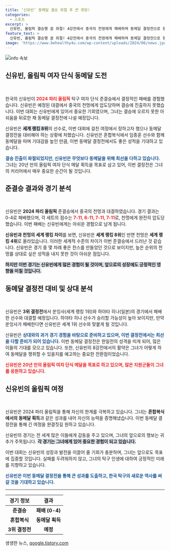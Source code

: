 ```yaml
---
title: ‘신유빈’ 동메달 결승 좌절 후 큰 희망!
categories:
  - 스포츠
excerpt: >
  신유빈, 올림픽 결승행 꿈 좌절! 4강전에서 중국의 천멍에게 패배하며 동메달 결정전으로 향한다. 20년 만의 메달 도전, 두 번째 기회를 잡을 수 있을까?
feature_text: >
  신유빈, 올림픽 결승행 꿈 좌절! 4강전에서 중국의 천멍에게 패배하며 동메달 결정전으로 향한다. 20년 만의 메달 도전, 두 번째 기회를 잡을 수 있을까?
image: 'https://www.behealthy4u.com/wp-content/uploads/2024/06/news.jpg'
---
```


<p><img src="https://www.behealthy4u.com/wp-content/uploads/2024/06/news.jpg" alt="info 속보" /></p>

<h2 data-ke-size="size26">신유빈, 올림픽 여자 단식 동메달 도전</h2>

<p data-ke-size="size16">&nbsp;</p>

<p>한국의 신유빈이 <b><span style="color: #ee2323;">2024 파리 올림픽</span></b> 탁구 여자 단식 준결승에서 결정적인 패배를 경험했습니다. 신유빈은 예정된 대결에서 중국의 천멍에게 압도당하며 결승에 진출하지 못했습니다. 이번 대회는 신유빈에게 있어서 중요한 기회였으며, 그녀는 결승에 오르지 못한 아쉬움을 뒤로한 채 동메달 결정전에 나설 예정입니다. </p>

<p>신유빈은 <b><span style="background-color: #21538527;">세계 랭킹 8위</span></b>의 선수로, 이번 대회에 걸친 여정에서 장하고자 했으나 동메달 결정전을 대비해야 하는 상황에 처했습니다. 신유빈은 혼합복식에서 임종훈 선수와 함께 동메달을 따며 기대감을 높인 만큼, 이번 동메달 결정전에서도 좋은 성적을 기대하고 있습니다. </p>

<p><b><span style="color: #1a5490;">결승 진출이 좌절되었지만, 신유빈은 무엇보다 동메달을 위해 최선을 다하고 있습니다.</span></b> 그녀는 20년 만의 올림픽 여자 단식 메달 획득을 목표로 삼고 있어, 이번 결정전은 그녀의 커리어에서 매우 중요한 순간이 될 것입니다.</p>

<p data-ke-size="size16"></p>

<h2 data-ke-size="size26">준결승 결과와 경기 분석</h2>

<p data-ke-size="size16">&nbsp;</p>

<p>신유빈은 <b>2024 파리 올림픽</b> 준결승에서 중국의 천멍과 대결하였습니다. 경기 결과는 0-4로 패배했으며, 각 세트의 점수는 <b><span style="color: #ee2323;">7-11, 6-11, 7-11, 7-11</span></b>로, 천멍에게 완전히 압도당했습니다. 이번 패배는 신유빈에게는 아쉬운 경험으로 남게 됩니다. </p>

<p><strong>신유빈과 천멍의 세계 랭킹 차이</strong>를 보면, 신유빈은 <b>세계 랭킹 8위</b>인 반면 천멍은 <b>세계 랭킹 4위</b>로 올라있습니다. 이러한 세계적 수준의 차이가 이번 준결승에서 드러난 것 같습니다. 신유빈은 경기 중 몇 차례 좋은 찬스를 만들었던 것으로 보이지만, 높은 순위의 천멍를 상대로 싶은 성적을 내지 못한 것이 아쉬운 점입니다.</p>

<p><b><span style="background-color: #21538527;">하지만 이번 경기는 신유빈에게 많은 경험이 될 것이며, 앞으로의 성장에도 긍정적인 영향을 미칠 것입니다.</span></b></p>

<p data-ke-size="size16"></p>

<h2 data-ke-size="size26">동메달 결정전 대비 및 상대 분석</h2>

<p data-ke-size="size16">&nbsp;</p>

<p>신유빈은 <b>3위 결정전</b>에서 쑨잉사(세계 랭킹 1위)와 하야타 히나(일본)의 경기에서 패배한 선수와 대결할 예정입니다. 하야타 히나 선수가 승리할 가능성이 높아 보이지만, 만약 쑨잉사가 패배한다면 신유빈은 세계 1위 선수와 맞붙게 될 것입니다.</p>

<p>신유빈은 <b><span style="color: #1a5490;">상대와의 과거 경기 경험을 바탕으로 준비하고 있으며, 이번 결정전에서는 최선을 다할 준비가 되어 있습니다.</span></b> 이번 동메달 결정전은 한일전의 성격을 띠게 되어, 많은 이들의 기대를 모으고 있습니다. 또한, 신유빈의 8강전에서의 활약은 그녀가 어떻게 하여 동메달을 쟁취할 수 있을지를 예고하는 중요한 전환점이었습니다.</p>

<p><b><span style="color: #ee2323;">신유빈은 20년 만의 올림픽 여자 단식 메달을 목표로 하고 있으며, 많은 지원군들이 그녀를 응원하고 있습니다.</span></b></p>

<p data-ke-size="size16"></p>

<h2 data-ke-size="size26">신유빈의 올림픽 여정</h2>

<p data-ke-size="size16">&nbsp;</p>

<p>신유빈은 2024 파리 올림픽을 통해 자신의 한계를 극복하고 있습니다. 그녀는 <b>혼합복식에서의 동메달 획득</b>과 같은 성과를 내어 자신의 능력을 증명해냈습니다. 이번 동메달 결정전을 통해 긴 여정을 완결짓길 원하고 있습니다. </p>

<p>신유빈의 경기는 전 세계 많은 이들에게 감동을 주고 있으며, 그녀의 앞으로의 행보는 귀추가 주목됩니다. <b><span style="background-color: #21538527;">각 경기는 그녀에게 있어 중요한 경험이 되고 있습니다.</span></b> </p>

<p>이번 대회는 신유빈의 성장과 발전을 이끌어 줄 기회가 충분하며, 그녀는 앞으로도 목표에 집중할 것입니다. 실패를 두려워하지 않고, 그녀의 탁구 인생에 대하여 긍정적인 미래를 지향하고 있습니다.</p>

<p><b><span style="color: #1a5490;">신유빈은 이번 동메달 결정전을 통해 큰 성과를 도출하고, 한국 탁구의 새로운 역사를 써갈 것을 기대하고 있습니다.</span></b></p>

<p data-ke-size="size16"></p>

<hr style="height:1px; border:none; color:#333; background-color:#333;" />

<table style="width:100%;">
    <thead>
        <tr>
            <th style="text-align: center;"><b>경기 정보</b></th>
            <th style="text-align: center;"><b>결과</b></th>
        </tr>
    </thead>
    <tbody>
        <tr>
            <td style="text-align: center; height: 17px;"><b>준결승</b></td>
            <td style="text-align: center; height: 17px;"><b>패배 (0-4)</b></td>
        </tr>
        <tr>
            <td style="text-align: center; height: 17px;"><b>혼합복식</b></td>
            <td style="text-align: center; height: 17px;"><b>동메달 획득</b></td>
        </tr>
        <tr>
            <td style="text-align: center; height: 17px;"><b>3위 결정전</b></td>
            <td style="text-align: center; height: 17px;"><b>예정</b></td>
        </tr>
    </tbody>
</table>

<p data-ke-size="size16"></p>
생생한 뉴스, <a href="https://qoogle.tistory.com" rel="dofollow">qoogle.tistory.com</a>


